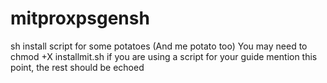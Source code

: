 # mitproxpsgensh
sh install script for some potatoes (And me potato too)
You may need to chmod +X installmit.sh if you are using a script for your guide mention this point, the rest should be echoed
